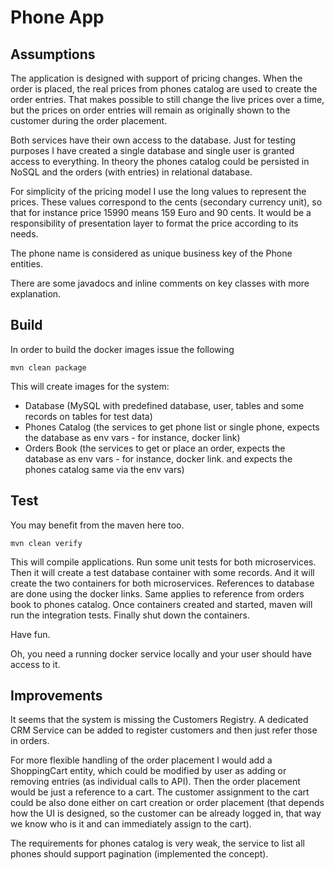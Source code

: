 
# Phone App

## Assumptions

The application is designed with support of pricing changes. When the order is placed, the real prices from phones catalog are used to create the order entries.
That makes possible to still change the live prices over a time, but the prices on order entries will remain as originally shown to the customer during the order placement.

Both services have their own access to the database. Just for testing purposes I have created a single database and single user is granted access to everything. 
In theory the phones catalog could be persisted in NoSQL and the orders (with entries) in relational database.

For simplicity of the pricing model I use the long values to represent the prices. These values correspond to the cents (secondary currency unit), so that for instance price 15990 means 159 Euro and 90 cents. It would be a responsibility of presentation layer to format the price according to its needs.

The phone name is considered as unique business key of the Phone entities.

There are some javadocs and inline comments on key classes with more explanation.

## Build

In order to build the docker images issue the following

```mvn clean package```

This will create images for the system:

* Database (MySQL with predefined database, user, tables and some records on tables for test data)
* Phones Catalog (the services to get phone list or single phone, expects the database as env vars - for instance, docker link)
* Orders Book (the services to get or place an order, expects the database as env vars - for instance, docker link. and expects the phones catalog same via the env vars)


## Test

You may benefit from the maven here too.

```mvn clean verify```

This will compile applications. Run some unit tests for both microservices. 
Then it will create a test database container with some records. And it will create the two containers for both microservices. 
References to database are done using the docker links. Same applies to reference from orders book to phones catalog.
Once containers created and started, maven will run the integration tests. Finally shut down the containers.

Have fun.

Oh, you need a running docker service locally and your user should have access to it.


## Improvements

It seems that the system is missing the Customers Registry. A dedicated CRM Service can be added to register customers and then just refer those in orders.

For more flexible handling of the order placement I would add a ShoppingCart entity, which could be modified by user as adding or removing entries (as individual calls to API). Then the order placement would be just a reference to a cart. The customer assignment to the cart could be also done either on cart creation or order placement (that depends how the UI is designed, so the customer can be already logged in, that way we know who is it and can immediately assign to the cart).

The requirements for phones catalog is very weak, the service to list all phones should support pagination (implemented the concept).

